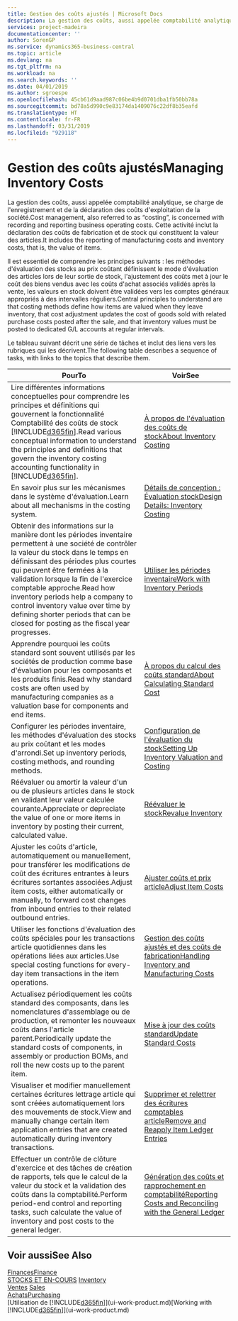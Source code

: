 ```yaml
---
title: Gestion des coûts ajustés | Microsoft Docs
description: La gestion des coûts, aussi appelée comptabilité analytique, se charge de l'enregistrement et de la déclaration des coûts d'exploitation de la société. Cette activité inclut la déclaration des coûts de fabrication et de stock qui constituent la valeur des articles.
services: project-madeira
documentationcenter: ''
author: SorenGP
ms.service: dynamics365-business-central
ms.topic: article
ms.devlang: na
ms.tgt_pltfrm: na
ms.workload: na
ms.search.keywords: ''
ms.date: 04/01/2019
ms.author: sgroespe
ms.openlocfilehash: 45cb61d9aad987c06be4b9d0701dba1fb50bb78a
ms.sourcegitcommit: bd78a5d990c9e83174da1409076c22df8b35eafd
ms.translationtype: HT
ms.contentlocale: fr-FR
ms.lasthandoff: 03/31/2019
ms.locfileid: "929118"
---
```

# <a name="managing-inventory-costs"></a><span data-ttu-id="93a16-104">Gestion des coûts ajustés</span><span class="sxs-lookup"><span data-stu-id="93a16-104">Managing Inventory Costs</span></span>
<span data-ttu-id="93a16-105">La gestion des coûts, aussi appelée comptabilité analytique, se charge de l'enregistrement et de la déclaration des coûts d'exploitation de la société.</span><span class="sxs-lookup"><span data-stu-id="93a16-105">Cost management, also referred to as “costing”, is concerned with recording and reporting business operating costs.</span></span> <span data-ttu-id="93a16-106">Cette activité inclut la déclaration des coûts de fabrication et de stock qui constituent la valeur des articles.</span><span class="sxs-lookup"><span data-stu-id="93a16-106">It includes the reporting of manufacturing costs and inventory costs, that is, the value of items.</span></span>   

<span data-ttu-id="93a16-107">Il est essentiel de comprendre les principes suivants : les méthodes d'évaluation des stocks au prix coûtant définissent le mode d'évaluation des articles lors de leur sortie de stock, l'ajustement des coûts met à jour le coût des biens vendus avec les coûts d'achat associés validés après la vente, les valeurs en stock doivent être validées vers les comptes généraux appropriés à des intervalles réguliers.</span><span class="sxs-lookup"><span data-stu-id="93a16-107">Central principles to understand are that costing methods define how items are valued when they leave inventory, that cost adjustment updates the cost of goods sold with related purchase costs posted after the sale, and that inventory values must be posted to dedicated G/L accounts at regular intervals.</span></span>

<span data-ttu-id="93a16-108">Le tableau suivant décrit une série de tâches et inclut des liens vers les rubriques qui les décrivent.</span><span class="sxs-lookup"><span data-stu-id="93a16-108">The following table describes a sequence of tasks, with links to the topics that describe them.</span></span>

|<span data-ttu-id="93a16-109">**Pour**</span><span class="sxs-lookup"><span data-stu-id="93a16-109">**To**</span></span>|<span data-ttu-id="93a16-110">**Voir**</span><span class="sxs-lookup"><span data-stu-id="93a16-110">**See**</span></span>|  
|------------|-------------|  
|<span data-ttu-id="93a16-111">Lire différentes informations conceptuelles pour comprendre les principes et définitions qui gouvernent la fonctionnalité Comptabilité des coûts de stock [!INCLUDE[d365fin](includes/d365fin_md.md)].</span><span class="sxs-lookup"><span data-stu-id="93a16-111">Read various conceptual information to understand the principles and definitions that govern the inventory costing accounting functionality in [!INCLUDE[d365fin](includes/d365fin_md.md)].</span></span>|[<span data-ttu-id="93a16-112">À propos de l'évaluation des coûts de stock</span><span class="sxs-lookup"><span data-stu-id="93a16-112">About Inventory Costing</span></span>](finance-learn-about-costing.md)|  
|<span data-ttu-id="93a16-113">En savoir plus sur les mécanismes dans le système d'évaluation.</span><span class="sxs-lookup"><span data-stu-id="93a16-113">Learn about all mechanisms in the costing system.</span></span>|[<span data-ttu-id="93a16-114">Détails de conception : Évaluation stock</span><span class="sxs-lookup"><span data-stu-id="93a16-114">Design Details: Inventory Costing</span></span>](design-details-inventory-costing.md)|
|<span data-ttu-id="93a16-115">Obtenir des informations sur la manière dont les périodes inventaire permettent à une société de contrôler la valeur du stock dans le temps en définissant des périodes plus courtes qui peuvent être fermées à la validation lorsque la fin de l'exercice comptable approche.</span><span class="sxs-lookup"><span data-stu-id="93a16-115">Read how inventory periods help a company to control inventory value over time by defining shorter periods that can be closed for posting as the fiscal year progresses.</span></span>|[<span data-ttu-id="93a16-116">Utiliser les périodes inventaire</span><span class="sxs-lookup"><span data-stu-id="93a16-116">Work with Inventory Periods</span></span>](finance-how-to-work-with-inventory-periods.md)|
|<span data-ttu-id="93a16-117">Apprendre pourquoi les coûts standard sont souvent utilisés par les sociétés de production comme base d'évaluation pour les composants et les produits finis.</span><span class="sxs-lookup"><span data-stu-id="93a16-117">Read why standard costs are often used by manufacturing companies as a valuation base for components and end items.</span></span>|[<span data-ttu-id="93a16-118">À propos du calcul des coûts standard</span><span class="sxs-lookup"><span data-stu-id="93a16-118">About Calculating Standard Cost</span></span>](finance-about-calculating-standard-cost.md)|
|<span data-ttu-id="93a16-119">Configurer les périodes inventaire, les méthodes d'évaluation des stocks au prix coûtant et les modes d'arrondi.</span><span class="sxs-lookup"><span data-stu-id="93a16-119">Set up inventory periods, costing methods, and rounding methods.</span></span>|[<span data-ttu-id="93a16-120">Configuration de l'évaluation du stock</span><span class="sxs-lookup"><span data-stu-id="93a16-120">Setting Up Inventory Valuation and Costing</span></span>](finance-set-up-inventory-valuation-and-costing.md)|
|<span data-ttu-id="93a16-121">Réévaluer ou amortir la valeur d'un ou de plusieurs articles dans le stock en validant leur valeur calculée courante.</span><span class="sxs-lookup"><span data-stu-id="93a16-121">Appreciate or depreciate the value of one or more items in inventory by posting their current, calculated value.</span></span>|[<span data-ttu-id="93a16-122">Réévaluer le stock</span><span class="sxs-lookup"><span data-stu-id="93a16-122">Revalue Inventory</span></span>](inventory-how-revalue-inventory.md)|
|<span data-ttu-id="93a16-123">Ajuster les coûts d'article, automatiquement ou manuellement, pour transférer les modifications de coût des écritures entrantes à leurs écritures sortantes associées.</span><span class="sxs-lookup"><span data-stu-id="93a16-123">Adjust item costs, either automatically or manually, to forward cost changes from inbound entries to their related outbound entries.</span></span>|[<span data-ttu-id="93a16-124">Ajuster coûts et prix article</span><span class="sxs-lookup"><span data-stu-id="93a16-124">Adjust Item Costs</span></span>](inventory-how-adjust-item-costs.md)|
|<span data-ttu-id="93a16-125">Utiliser les fonctions d'évaluation des coûts spéciales pour les transactions article quotidiennes dans les opérations liées aux articles.</span><span class="sxs-lookup"><span data-stu-id="93a16-125">Use special costing functions for every-day item transactions in the item operations.</span></span>|[<span data-ttu-id="93a16-126">Gestion des coûts ajustés et des coûts de fabrication</span><span class="sxs-lookup"><span data-stu-id="93a16-126">Handling Inventory and Manufacturing Costs</span></span>](finance-handle-inventory-and-manufacturing-costs.md)|  
|<span data-ttu-id="93a16-127">Actualisez périodiquement les coûts standard des composants, dans les nomenclatures d'assemblage ou de production, et remonter les nouveaux coûts dans l'article parent.</span><span class="sxs-lookup"><span data-stu-id="93a16-127">Periodically update the standard costs of components, in assembly or production BOMs, and roll the new costs up to the parent item.</span></span>|[<span data-ttu-id="93a16-128">Mise à jour des coûts standard</span><span class="sxs-lookup"><span data-stu-id="93a16-128">Update Standard Costs</span></span>](finance-how-to-update-standard-costs.md)|
|<span data-ttu-id="93a16-129">Visualiser et modifier manuellement certaines écritures lettrage article qui sont créées automatiquement lors des mouvements de stock.</span><span class="sxs-lookup"><span data-stu-id="93a16-129">View and manually change certain item application entries that are created automatically during inventory transactions.</span></span>|[<span data-ttu-id="93a16-130">Supprimer et relettrer des écritures comptables article</span><span class="sxs-lookup"><span data-stu-id="93a16-130">Remove and Reapply Item Ledger Entries</span></span>](finance-how-to-remove-and-reapply-item-entries.md)|
|<span data-ttu-id="93a16-131">Effectuer un contrôle de clôture d'exercice et des tâches de création de rapports, tels que le calcul de la valeur du stock et la validation des coûts dans la comptabilité.</span><span class="sxs-lookup"><span data-stu-id="93a16-131">Perform period-end control and reporting tasks, such calculate the value of inventory and post costs to the general ledger.</span></span>|[<span data-ttu-id="93a16-132">Génération des coûts et rapprochement en comptabilité</span><span class="sxs-lookup"><span data-stu-id="93a16-132">Reporting Costs and Reconciling with the General Ledger</span></span>](finance-report-costs-and-reconcile-with-the-general-ledger.md)|

## <a name="see-also"></a><span data-ttu-id="93a16-133">Voir aussi</span><span class="sxs-lookup"><span data-stu-id="93a16-133">See Also</span></span>  
 [<span data-ttu-id="93a16-134">Finances</span><span class="sxs-lookup"><span data-stu-id="93a16-134">Finance</span></span>](finance.md)  
 <span data-ttu-id="93a16-135">[STOCKS ET EN-COURS](inventory-manage-inventory.md) </span><span class="sxs-lookup"><span data-stu-id="93a16-135">[Inventory](inventory-manage-inventory.md) </span></span>  
 <span data-ttu-id="93a16-136">[Ventes](sales-manage-sales.md) </span><span class="sxs-lookup"><span data-stu-id="93a16-136">[Sales](sales-manage-sales.md) </span></span>  
 [<span data-ttu-id="93a16-137">Achats</span><span class="sxs-lookup"><span data-stu-id="93a16-137">Purchasing</span></span>](purchasing-manage-purchasing.md)  
 <span data-ttu-id="93a16-138">[Utilisation de [!INCLUDE[d365fin](includes/d365fin_md.md)]](ui-work-product.md)</span><span class="sxs-lookup"><span data-stu-id="93a16-138">[Working with [!INCLUDE[d365fin](includes/d365fin_md.md)]](ui-work-product.md)</span></span>
